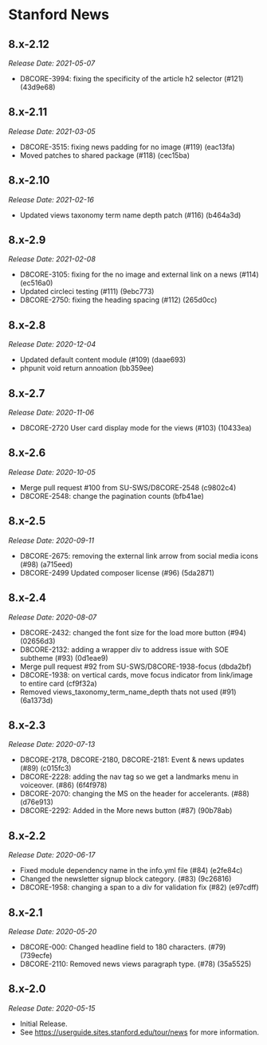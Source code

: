 # Stanford News

8.x-2.12
--------------------------------------------------------------------------------
_Release Date: 2021-05-07_

- D8CORE-3994: fixing the specificity of the article h2 selector (#121) (43d9e68)

8.x-2.11
--------------------------------------------------------------------------------
_Release Date: 2021-03-05_

- D8CORE-3515: fixing news padding for no image (#119) (eac13fa)
- Moved patches to shared package (#118) (cec15ba)

8.x-2.10
--------------------------------------------------------------------------------
_Release Date: 2021-02-16_

- Updated views taxonomy term name depth patch (#116) (b464a3d)

8.x-2.9
--------------------------------------------------------------------------------
_Release Date: 2021-02-08_

- D8CORE-3105: fixing for the no image and external link on a news (#114) (ec516a0)
- Updated circleci testing (#111) (9ebc773)
- D8CORE-2750: fixing the heading spacing (#112) (265d0cc)

8.x-2.8
--------------------------------------------------------------------------------
_Release Date: 2020-12-04_

- Updated default content module (#109) (daae693)
- phpunit void return annoation (bb359ee)

8.x-2.7
--------------------------------------------------------------------------------
_Release Date: 2020-11-06_

- D8CORE-2720 User card display mode for the views (#103) (10433ea)

8.x-2.6
--------------------------------------------------------------------------------
_Release Date: 2020-10-05_

- Merge pull request #100 from SU-SWS/D8CORE-2548 (c9802c4)
- D8CORE-2548: change the pagination counts (bfb41ae)

8.x-2.5
--------------------------------------------------------------------------------
_Release Date: 2020-09-11_

- D8CORE-2675: removing the external link arrow from social media icons (#98) (a715eed)
- D8CORE-2499 Updated composer license (#96) (5da2871)

8.x-2.4
--------------------------------------------------------------------------------
_Release Date: 2020-08-07_

- D8CORE-2432: changed the font size for the load more button (#94) (02656d3)
- D8CORE-2132: adding a wrapper div to address issue with SOE subtheme (#93) (0d1eae9)
- Merge pull request #92 from SU-SWS/D8CORE-1938-focus (dbda2bf)
- D8CORE-1938: on vertical cards, move focus indicator from link/image to entire card (cf9f32a)
- Removed views_taxonomy_term_name_depth thats not used (#91) (6a1373d)

8.x-2.3
--------------------------------------------------------------------------------
_Release Date: 2020-07-13_

- D8CORE-2178, D8CORE-2180, D8CORE-2181: Event & news updates (#89) (c015fc3)
- D8CORE-2228: adding the nav tag so we get a landmarks menu in voiceover. (#86) (6f4f978)
- D8CORE-2070: changing the MS on the header for accelerants. (#88) (d76e913)
- D8CORE-2292: Added in the More news button (#87) (90b78ab)

8.x-2.2
--------------------------------------------------------------------------------
_Release Date: 2020-06-17_

- Fixed module dependency name in the info.yml file (#84) (e2fe84c)
- Changed the newsletter signup block category. (#83) (9c26816)
- D8CORE-1958: changing a span to a div for validation fix (#82) (e97cdff)

8.x-2.1
--------------------------------------------------------------------------------
_Release Date: 2020-05-20_

- D8CORE-000: Changed headline field to 180 characters. (#79) (739ecfe)
- D8CORE-2110: Removed news views paragraph type. (#78) (35a5525)

8.x-2.0
--------------------------------------------------------------------------------  
_Release Date: 2020-05-15_

- Initial Release.
- See https://userguide.sites.stanford.edu/tour/news for more information.
